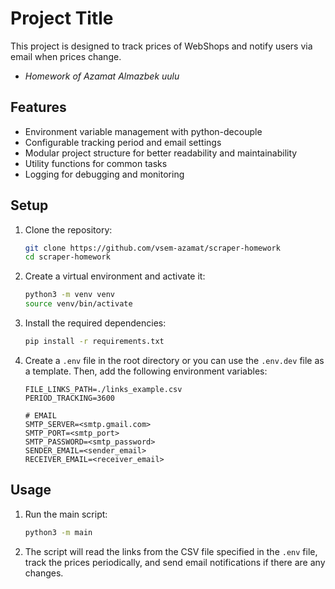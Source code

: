 # Project Title

This project is designed to track prices of WebShops and notify users via email when prices change.
- *Homework of Azamat Almazbek uulu*

## Features

- Environment variable management with python-decouple
- Configurable tracking period and email settings
- Modular project structure for better readability and maintainability
- Utility functions for common tasks
- Logging for debugging and monitoring

## Setup

1. Clone the repository:
    ```sh
    git clone https://github.com/vsem-azamat/scraper-homework
    cd scraper-homework
    ```

2. Create a virtual environment and activate it:
    ```sh
    python3 -m venv venv
    source venv/bin/activate
    ```

3. Install the required dependencies:
    ```sh
    pip install -r requirements.txt
    ```

4. Create a `.env` file in the root directory or you can use the `.env.dev` file as a template. Then, add the following environment variables:
    ```plaintext
    FILE_LINKS_PATH=./links_example.csv
    PERIOD_TRACKING=3600

    # EMAIL
    SMTP_SERVER=<smtp.gmail.com>
    SMTP_PORT=<smtp_port>
    SMTP_PASSWORD=<smtp_password>
    SENDER_EMAIL=<sender_email>
    RECEIVER_EMAIL=<receiver_email>
    ```

## Usage

1. Run the main script:
    ```sh
    python3 -m main
    ```

2. The script will read the links from the CSV file specified in the `.env` file, track the prices periodically, and send email notifications if there are any changes.
